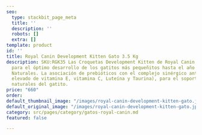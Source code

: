 ```yaml
---
seo:
  type: stackbit_page_meta
  title: ''
  description: ''
  robots: []
  extra: []
template: product
id: ''
title: Royal Canin Development Kitten Gato 3.5 Kg
description: SKU:RGK35 Las Croquetas Development Kitten de Royal Canin están diseñadas
  para el óptimo desarrollo de los gatitos más pequeñitos hasta el año de edad. Defensas
  Naturales. La asociación de prebióticos con el complejo sinérgico antioxidante (contenido
  elevado de vitamina E, vitamina C, Luteína y Taurina), para el soporte de las defensas
  naturales del gatito.
price: "660"
order: 
default_thumbnail_image: "/images/royal-canin-development-kitten-gato.jpg"
default_original_image: "/images/royal-canin-development-kitten-gato.jpg"
category: src/pages/category/gatos-royal-canin.md
featured: false

---
```

